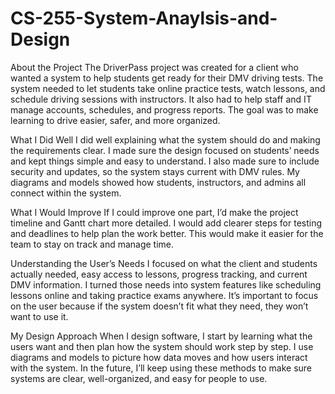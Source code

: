 # CS-255-System-Anaylsis-and-Design

About the Project
The DriverPass project was created for a client who wanted a system to help students get ready for their DMV driving tests. The system needed to let students take online practice tests, watch lessons, and schedule driving sessions with instructors. It also had to help staff and IT manage accounts, schedules, and progress reports. The goal was to make learning to drive easier, safer, and more organized.

What I Did Well
I did well explaining what the system should do and making the requirements clear. I made sure the design focused on students’ needs and kept things simple and easy to understand. I also made sure to include security and updates, so the system stays current with DMV rules. My diagrams and models showed how students, instructors, and admins all connect within the system.

What I Would Improve
If I could improve one part, I’d make the project timeline and Gantt chart more detailed. I would add clearer steps for testing and deadlines to help plan the work better. This would make it easier for the team to stay on track and manage time.

Understanding the User’s Needs
I focused on what the client and students actually needed, easy access to lessons, progress tracking, and current DMV information. I turned those needs into system features like scheduling lessons online and taking practice exams anywhere. It’s important to focus on the user because if the system doesn’t fit what they need, they won’t want to use it.

My Design Approach
When I design software, I start by learning what the users want and then plan how the system should work step by step. I use diagrams and models to picture how data moves and how users interact with the system. In the future, I’ll keep using these methods to make sure systems are clear, well-organized, and easy for people to use.
